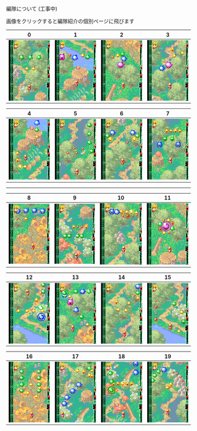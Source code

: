 編隊について (工事中)  

画像をクリックすると編隊紹介の個別ページに飛びます

| 0 | 1 | 2 | 3 | 
| ---  |--- | --- | --- |  
| [![編隊0](media/png/form00thumb.png)](00.md) | [![編隊1](media/png/form01thumb.png)](01.md) | [![編隊2](media/png/form02thumb.png)](02.md) | [![編隊3](media/png/form03thumb.png)](03.md) |

| 4 | 5 | 6 | 7 |  
| ---  |--- | --- | --- | 
| [![編隊4](media/png/form04thumb.png)](04.md) | [![編隊5](media/png/form05thumb.png)](05.md) | [![編隊6](media/png/form06thumb.png)](06.md) | [![編隊7](media/png/form07thumb.png)](07.md) |

___

| 8 | 9 | 10 | 11 |  
| ---  |--- | --- | --- | 
| [![編隊8](media/png/form08thumb.png)](08.md) | [![編隊9](media/png/form09thumb.png)](09.md) | [![編隊10](media/png/form10thumb.png)](10.md) | [![編隊11](media/png/form11thumb.png)](11.md) |

| 12 | 13 | 14 | 15 |  
| ---  |--- | --- | --- | 
| [![編隊12](media/png/form12thumb.png)](12.md) | [![編隊13](media/png/form13thumb.png)](13.md) | [![編隊14](media/png/form14thumb.png)](14.md) | [![編隊15](media/png/form15thumb.png)](15.md) |

| 16 | 17 | 18 | 19 |  
| ---  |--- | --- | --- | 
| [![編隊16](media/png/form16thumb.png)](16.md) | [![編隊17](media/png/form17thumb.png)](17.md) | [![編隊18](media/png/form18thumb.png)](18.md) | [![編隊19](media/png/form19thumb.png)](19.md) |
